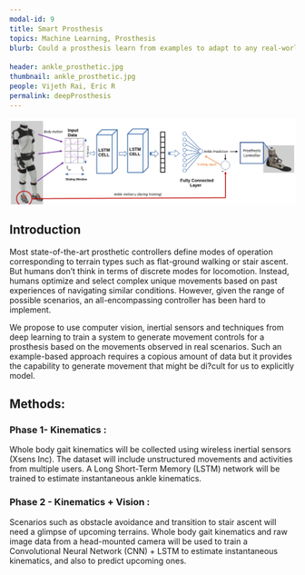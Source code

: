 ```yaml
---
modal-id: 9
title: Smart Prosthesis
topics: Machine Learning, Prosthesis
blurb: Could a prosthesis learn from examples to adapt to any real-world scenario, much like humans do? Such a self-driving prosthesis would be a radical shift from the current state of affairs where assistive devices operate under strict “modes” of operation with terrain specific movement profiles. 

header: ankle_prosthetic.jpg
thumbnail: ankle_prosthetic.jpg
people: Vijeth Rai, Eric R
permalink: deepProsthesis
---
```

![lstm_arch](/img/portfolio/Architecture.png)


## Introduction
Most state-of-the-art prosthetic controllers define modes of operation corresponding to terrain types such as flat-ground walking or stair ascent. But humans don’t think in terms of discrete modes for locomotion. Instead, humans optimize and select complex unique movements based on past experiences of navigating similar conditions. However, given the range of possible scenarios, an all-encompassing controller has been hard to implement.

We propose to use computer vision, inertial sensors and techniques from deep learning to train a system to generate movement controls for a prosthesis based on the movements observed in real scenarios. Such an example-based approach requires a copious amount of data but it provides the capability to generate movement that might be di?cult for us to explicitly model.

## Methods:	 	 	
### Phase 1- Kinematics :
Whole body gait kinematics will be collected using wireless inertial sensors (Xsens Inc). The dataset will include unstructured movements and activities from multiple users. A Long Short-Term Memory (LSTM) network will be trained to estimate instantaneous ankle kinematics.

### Phase 2 - Kinematics + Vision :
Scenarios such as obstacle avoidance and transition to stair ascent will need a glimpse of upcoming terrains. Whole body gait kinematics and raw image data from a head-mounted camera will be used to train a Convolutional Neural Network (CNN) + LSTM to estimate instantaneous kinematics, and also to predict upcoming ones.


